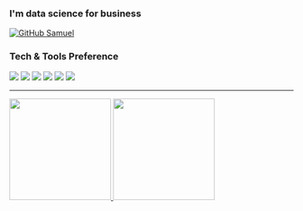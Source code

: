 ### I'm data science for business


[![GitHub Samuel](https://img.shields.io/github/followers/lorenaxmn?label=follow&style=social)](https://github.com/lorenaxmn)

### Tech & Tools Preference
<img src="https://img.shields.io/badge/-HTML5-E34F26?style=flat&logo=html5&logoColor=white"> 
<img src="https://img.shields.io/badge/-MySQL-F29111?style=flat&logo=mysql&logoColor=FFFFFF">
<img src="http://img.shields.io/badge/-Git-F1502F?style=flat&logo=git&logoColor=FFFFFF">
<img src="http://img.shields.io/badge/-Github-000000?style=flat&logo=github&logoColor=FFFFFF">
<img src="http://img.shields.io/badge/-VS%20Code-007ACC?style=flat&logo=visual%20studio%20code&logoColor=white">
<img src="https://img.shields.io/badge/-Python-007ACC?style=flat&logo=Python&logoColor=white">

---

<div>
  <a href="https://github.com/lorenaxmn">
  <img height="180em" src="https://github-readme-stats.vercel.app/api?username=lorenaxmn&show_icons=true&theme=dracula&include_all_commits=true&count_private=true"/>
  <img height="180em" src="https://github-readme-stats.vercel.app/api/top-langs/?username=lorenaxmn&layout=compact&langs_count=7&theme=dracula"/>
</div>
